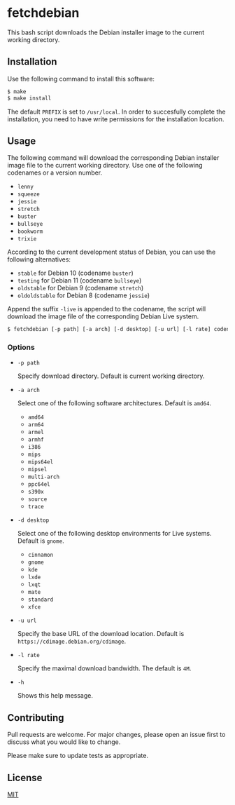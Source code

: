 # fetchdebian

This bash script downloads the Debian installer image to the current working directory.

## Installation

Use the following command to install this software:

```bash
$ make
$ make install
```

The default `PREFIX` is set to `/usr/local`.  In order to succesfully complete the installation, you need to have write permissions for the installation location.

## Usage

The following command will download the corresponding Debian installer image file to the current working directory.  Use one of the following codenames or a version number.

- `lenny`
- `squeeze`
- `jessie`
- `stretch`
- `buster`
- `bullseye`
- `bookworm`
- `trixie`

According to the current development status of Debian, you can use the following alternatives:

- `stable` for Debian 10 (codename `buster`)
- `testing` for Debian 11 (codename `bullseye`)
- `oldstable` for Debian 9 (codename `stretch`)
- `oldoldstable` for Debian 8 (codename `jessie`)

Append the suffix `-live` is appended to the codename, the script will download the image file of the corresponding Debian Live system.

```bash
$ fetchdebian [-p path] [-a arch] [-d desktop] [-u url] [-l rate] codename...
```

### Options

+ `-p path`

  Specify download directory.  Default is current working directory.

+ `-a arch`

  Select one of the following software architectures.  Default is `amd64`.

  - `amd64`
  - `arm64`
  - `armel`
  - `armhf`
  - `i386`
  - `mips`
  - `mips64el`
  - `mipsel`
  - `multi-arch`
  - `ppc64el`
  - `s390x`
  - `source`
  - `trace`


+ `-d desktop`

  Select one of the following desktop environments for Live systems.  Default is `gnome`.

  - `cinnamon`
  - `gnome`
  - `kde`
  - `lxde`
  - `lxqt`
  - `mate`
  - `standard`
  - `xfce`

+ `-u url`

  Specify the base URL of the download location.  Default is `https://cdimage.debian.org/cdimage`.

+ `-l rate`

  Specify the maximal download bandwidth.  The default is `4M`.

+ `-h`

  Shows this help message.

## Contributing

Pull requests are welcome. For major changes, please open an issue first to discuss what you would like to change.

Please make sure to update tests as appropriate.

## License

[MIT](https://choosealicense.com/licenses/mit/)
